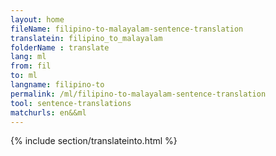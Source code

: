 ```yaml
---
layout: home
fileName: filipino-to-malayalam-sentence-translation
translatein: filipino_to_malayalam
folderName : translate
lang: ml
from: fil
to: ml
langname: filipino-to
permalink: /ml/filipino-to-malayalam-sentence-translation
tool: sentence-translations
matchurls: en&&ml
---
```

{% include section/translateinto.html %}
